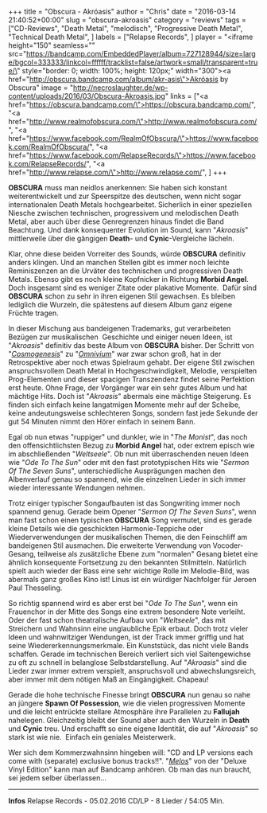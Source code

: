 +++
title = "Obscura - Akróasis"
author = "Chris"
date = "2016-03-14 21:40:52+00:00"
slug = "obscura-akroasis"
category = "reviews"
tags = ["CD-Reviews", "Death Metal", "melodisch", "Progressive Death Metal", "Technical Death Metal", ]
labels = ["Relapse Records", ]
player = "<iframe height=\"150\" seamless=\"\" src=\"https://bandcamp.com/EmbeddedPlayer/album=727128944/size=large/bgcol=333333/linkcol=ffffff/tracklist=false/artwork=small/transparent=true/\" style=\"border: 0; width: 100%; height: 120px;\" width=\"300\"><a href=\"http://obscura.bandcamp.com/album/akr-asis\">Akróasis by Obscura</a></iframe>"
image = "http://necroslaughter.de/wp-content/uploads/2016/03/Obscura-Akroasis.jpg"
links = ["<a href=\"https://obscura.bandcamp.com/\">https://obscura.bandcamp.com/</a>", "<a href=\"http://www.realmofobscura.com/\">http://www.realmofobscura.com/</a>", "<a href=\"https://www.facebook.com/RealmOfObscura/\">https://www.facebook.com/RealmOfObscura/</a>", "<a href=\"https://www.facebook.com/RelapseRecords/\">https://www.facebook.com/RelapseRecords/</a>", "<a href=\"http://www.relapse.com/\">http://www.relapse.com/</a>", ]
+++

**OBSCURA** muss man neidlos anerkennen: Sie haben sich konstant weiterentwickelt und zur Speerspitze des deutschen, wenn nicht sogar internationalen Death Metals hochgearbeitet. Sicherlich in einer speziellen Niesche zwischen technischen, progressivem und melodischen Death Metal, aber auch über diese Genregrenzen hinaus findet die Band Beachtung. Und dank konsequenter Evolution im Sound, kann "_Akroasis_" mittlerweile über die gängigen **Death**- und **Cynic**-Vergleiche lächeln.

Klar, ohne diese beiden Vorreiter des Sounds, würde **OBSCURA** definitiv anders klingen. Und an manchen Stellen gibt es immer noch leichte Reminiszenzen an die Urväter des technischen und progressiven Death Metals. Ebenso gibt es noch kleine Kopfnicker in Richtung **Morbid Angel**. Doch insgesamt sind es weniger Zitate oder plakative Momente.  Dafür sind **OBSCURA** schon zu sehr in ihren eigenen Stil gewachsen. Es bleiben lediglich die Wurzeln, die spätestens auf diesem Album ganz eigene Früchte tragen.

In dieser Mischung aus bandeigenen Trademarks, gut verarbeiteten Bezügen zur musikalischen  Geschichte und einiger neuen Ideen, ist "_Akroasis_" definitiv das beste Album von **OBSCURA** bisher. Der Schritt von "_<a href="http://necroslaughter.de/2009/03/obscura-cosmogenesis/">Cosmogenesis</a>_" zu "_<a href="http://necroslaughter.de/2011/03/obscura-omnivium/">Omnivium</a>_" war zwar schon groß, hat in der Retrospektive aber noch etwas Spielraum gehabt. Der eigene Stil zwischen anspruchsvollem Death Metal in Hochgeschwindigkeit, Melodie, verspielten Prog-Elementen und dieser spacigen Transzendenz findet seine Perfektion erst heute. Ohne Frage, der Vorgänger war ein sehr gutes Album und hat mächtige Hits. Doch ist "_Akroasis_" abermals eine mächtige Steigerung. Es finden sich einfach keine langatmigen Momente mehr auf der Scheibe, keine andeutungsweise schlechteren Songs, sondern fast jede Sekunde der gut 54 Minuten nimmt den Hörer einfach in seinem Bann.

Egal ob nun etwas "ruppiger" und dunkler, wie in "_The Monist_", das noch den offensichtlichsten Bezug zu **Morbid Angel** hat, oder extrem episch wie im abschließenden "_Weltseele_". Ob nun mit überraschenden neuen Ideen wie "_Ode To The Sun_" oder mit den fast prototypischen Hits wie "_Sermon Of The Seven Suns_", unterschiedliche Ausprägungen machen den Albenverlauf genau so spannend, wie die einzelnen Lieder in sich immer wieder interessante Wendungen nehmen.

Trotz einiger typischer Songaufbauten ist das Songwriting immer noch spannend genug. Gerade beim Opener "_Sermon Of The Seven Suns_", wenn man fast schon einen typischen **OBSCURA** Song vermutet, sind es gerade kleine Details wie die geschickten Harmonie-Teppiche oder Wiederverwendungen der musikalischen Themen, die den Feinschliff am bandeigenen Stil ausmachen. Die erweiterte Verwendung von Vocoder-Gesang, teilweise als zusätzliche Ebene zum "normalen" Gesang bietet eine ähnlich konsequente Fortsetzung zu den bekannten Stilmitteln. Natürlich spielt auch wieder der Bass eine sehr wichtige Rolle im Melodie-Bild, was abermals ganz großes Kino ist! Linus ist ein würdiger Nachfolger für Jeroen Paul Thesseling.

So richtig spannend wird es aber erst bei "_Ode To The Sun_", wenn ein Frauenchor in der Mitte des Songs eine extrem besondere Note verleiht. Oder der fast schon theatralische Aufbau von "_Weltseele_", das mit Streichern und Wahnsinn eine unglaubliche Epik erbaut. Doch trotz vieler Ideen und wahnwitziger Wendungen, ist der Track immer griffig und hat seine Wiedererkennungsmerkmale. Ein Kunststück, das nicht viele Bands schaffen. Gerade im technischen Bereich verliert sich viel Saitengewichse zu oft zu schnell in belanglose Selbstdarstellung. Auf "_Akroasis_" sind die Lieder zwar immer extrem verspielt, anspruchsvoll und abwechslungsreich, aber immer mit dem nötigen Maß an Eingängigkeit. Chapeau!

Gerade die hohe technische Finesse bringt **OBSCURA** nun genau so nahe an jüngere **Spawn Of Possession**, wie die vielen progressiven Momente und die leicht entrückte stellare Atmosphäre ihre Parallelen zu **Fallujah** nahelegen. Gleichzeitig bleibt der Sound aber auch den Wurzeln in **Death** und **Cynic** treu. Und erschafft so eine eigene Identität, die auf "_Akroasis_" so stark ist wie nie.  Einfach ein geniales Meisterwerk.

Wer sich dem Kommerzwahnsinn hingeben will: "CD and LP versions each come with (separate) exclusive bonus tracks!!". "_<a href="https://obscura.bandcamp.com/track/melos-deluxe-vinyl-bonus-track">Melos</a>_" von der "Deluxe Vinyl Edition" kann man auf Bandcamp anhören. Ob man das nun braucht, sei jedem selber überlassen...





---
**Infos**
Relapse Records - 05.02.2016
CD/LP - 8 Lieder / 54:05 Min.
